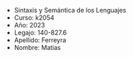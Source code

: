 * Sintaxis y Semántica de los Lenguajes
* Curso: k2054
* Año: 2023
* Legajo: 140-827.6
* Apellido: Ferreyra
* Nombre: Matias
